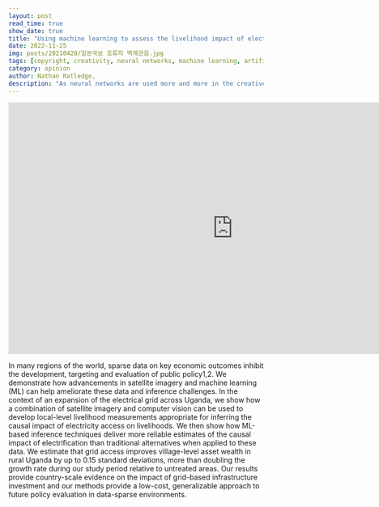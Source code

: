 ```yaml
---
layout: post
read_time: true
show_date: true
title: "Using machine learning to assess the livelihood impact of electricity access?"
date: 2022-11-25
img: posts/20210420/일본국보 호류지 백제관음.jpg
tags: [copyright, creativity, neural networks, machine learning, artificial intelligence]
category: opinion
author: Nathan Ratledge,
description: "As neural networks are used more and more in the creative process, text, images and even music are now created by AI, but who owns the copyright for those works?"
---
```

<iframe width="885" height="498" src="https://www.youtube.com/embed/OK9b5847RH8" title="2022 ‘그래미 어워드’ 재즈 후보작을 들어보자 🏆 [Playlist]" frameborder="0" allow="accelerometer; autoplay; clipboard-write; encrypted-media; gyroscope; picture-in-picture" allowfullscreen></iframe>

In many regions of the world, sparse data on key economic outcomes inhibit the development, targeting and evaluation of public policy1,2. We demonstrate how advancements in satellite imagery and machine learning (ML) can help ameliorate these data and inference challenges. In the context of an expansion of the electrical grid across Uganda, we show how a combination of satellite imagery and computer vision can be used to develop local-level livelihood measurements appropriate for inferring the causal impact of electricity access on livelihoods. We then show how ML-based inference techniques deliver more reliable estimates of the causal impact of electrification than traditional alternatives when applied to these data. We estimate that grid access improves village-level asset wealth in rural Uganda by up to 0.15 standard deviations, more than doubling the growth rate during our study period relative to untreated areas. Our results provide country-scale evidence on the impact of grid-based infrastructure investment and our methods provide a low-cost, generalizable approach to future policy evaluation in data-sparse environments.

